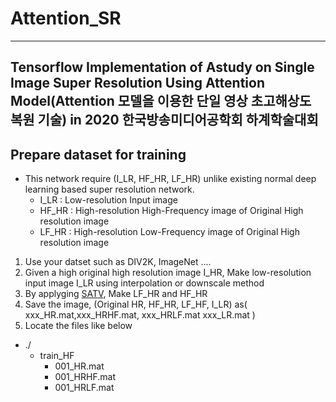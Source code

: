 # Attention_SR
-----
Tensorflow  Implementation of Astudy on Single Image Super Resolution Using Attention Model(Attention 모델을 이용한 단일 영상 초고해상도 복원 기술) in 2020 한국방송미디어공학회 하계학술대회
-----

## Prepare dataset for training
  - This network require (I_LR, HF_HR, LF_HR) unlike existing normal deep learning based super resolution network.
    - I_LR : Low-resolution Input image
    - HF_HR : High-resolution High-Frequency image of Original High resolution image
    - LF_HR : High-resolution Low-Frequency image of Original High resolution image
  1. Use your datset such as DIV2K, ImageNet .... 
  2. Given a high original high resolution image I_HR, Make low-resolution input image I_LR using interpolation or downscale method
  3. By applyging [SATV](https://github.com/decpearl/satv), Make LF_HR and HF_HR
  4. Save the image, (Original HR, HF_HR, LF_HF, I_LR) as( xxx_HR.mat,xxx_HRHF.mat, xxx_HRLF.mat xxx_LR.mat )
  5. Locate the files like below
  - ./
    - train_HF
      - 001_HR.mat
      - 001_HRHF.mat
      - 001_HRLF.mat

